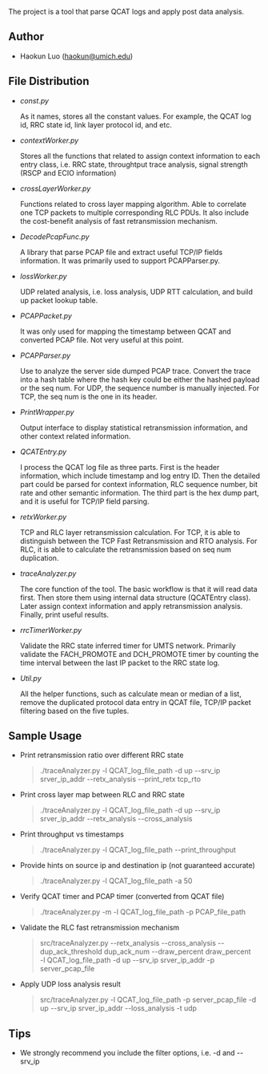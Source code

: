 The project is a tool that parse QCAT logs and apply post data analysis.

Author
--------------
- Haokun Luo (haokun@umich.edu)


File Distribution
--------------
- *const.py*

  As it names, stores all the constant values. For example, the QCAT log id, RRC state id,
  link layer protocol id, and etc.

- *contextWorker.py*

  Stores all the functions that related to assign context information to each entry class, 
  i.e. RRC state, throughtput trace analysis, signal strength (RSCP and ECIO information)

- *crossLayerWorker.py*

  Functions related to cross layer mapping algorithm. Able to correlate one TCP packets
  to multiple corresponding RLC PDUs. It also include the cost-benefit analysis of
  fast retransmission mechanism.

- *DecodePcapFunc.py*

  A library that parse PCAP file and extract useful TCP/IP fields information.
  It was primarily used to support PCAPParser.py.

- *lossWorker.py*

  UDP related analysis, i.e. loss analysis, UDP RTT calculation, and build up packet
  lookup table.

- *PCAPPacket.py*

  It was only used for mapping the timestamp between QCAT and converted PCAP file.
  Not very useful at this point.

- *PCAPParser.py*

  Use to analyze the server side dumped PCAP trace. Convert the trace into a hash table
  where the hash key could be either the hashed payload or the seq num. For UDP,
  the sequence number is manually injected. For TCP, the seq num is the one in its header.

- *PrintWrapper.py*

  Output interface to display statistical retransmission information, and other context 
  related information.

- *QCATEntry.py*

  I process the QCAT log file as three parts. First is the header information,
  which include timestamp and log entry ID. Then the detailed part could be parsed
  for context information, RLC sequence number, bit rate and other semantic information.
  The third part is the hex dump part, and it is useful for TCP/IP field parsing.

- *retxWorker.py*

  TCP and RLC layer retransmission calculation. For TCP, it is able to distinguish
  between the TCP Fast Retransmission and RTO analysis. For RLC, it is able to
  calculate the retransmission based on seq num duplication.

- *traceAnalyzer.py*

  The core function of the tool. The basic workflow is that it will read data first.
  Then store them using internal data structure (QCATEntry class). Later assign context
  information and apply retransmission analysis. Finally, print useful results.

- *rrcTimerWorker.py*

  Validate the RRC state inferred timer for UMTS network. Primarily validate the
  FACH_PROMOTE and DCH_PROMOTE timer by counting the time interval between the last
  IP packet to the RRC state log.

- *Util.py*

  All the helper functions, such as calculate mean or median of a list, remove
  the duplicated protocol data entry in QCAT file, TCP/IP packet filtering based
  on the five tuples. 


Sample Usage
--------------
- Print retransmission ratio over different RRC state
  > ./traceAnalyzer.py -l QCAT_log_file_path -d up --srv_ip srver_ip_addr --retx_analysis --print_retx tcp_rto 

- Print cross layer map between RLC and RRC state
  > ./traceAnalyzer.py -l QCAT_log_file_path -d up --srv_ip srver_ip_addr --retx_analysis --cross_analysis

- Print throughput vs timestamps
  > ./traceAnalyzer.py -l QCAT_log_file_path --print_throughput

- Provide hints on source ip and destination ip (not guaranteed accurate)
  > ./traceAnalyzer.py -l QCAT_log_file_path -a 50
    
- Verify QCAT timer and PCAP timer (converted from QCAT file)
  > ./traceAnalyzer.py -m -l QCAT_log_file_path -p PCAP_file_path

- Validate the RLC fast retransmission mechanism
  > src/traceAnalyzer.py --retx_analysis --cross_analysis --dup_ack_threshold dup_ack_num --draw_percent draw_percent \
    -l QCAT_log_file_path -d up --srv_ip srver_ip_addr -p server_pcap_file

- Apply UDP loss analysis result
  > src/traceAnalyzer.py -l QCAT_log_file_path -p server_pcap_file -d up --srv_ip srver_ip_addr --loss_analysis -t udp

Tips
--------------
- We strongly recommend you include the filter options, i.e. -d and --srv_ip



   


